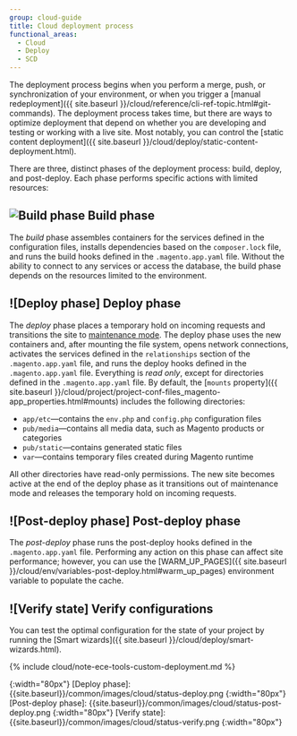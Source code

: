 ```yaml
---
group: cloud-guide
title: Cloud deployment process
functional_areas:
  - Cloud
  - Deploy
  - SCD
---
```


The deployment process begins when you perform a merge, push, or synchronization of your environment, or when you trigger a [manual redeployment]({{ site.baseurl }}/cloud/reference/cli-ref-topic.html#git-commands). The deployment process takes time, but there are ways to optimize deployment that depend on whether you are developing and testing or working with a live site. Most notably, you can control the [static content deployment]({{ site.baseurl }}/cloud/deploy/static-content-deployment.html).

There are three, distinct phases of the deployment process: build, deploy, and post-deploy. Each phase performs specific actions with limited resources:

## ![Build phase] Build phase

The _build_ phase assembles containers for the services defined in the configuration files, installs dependencies based on the `composer.lock` file, and runs the build hooks defined in the `.magento.app.yaml` file. Without the ability to connect to any services or access the database, the build phase depends on the resources limited to the environment.

## ![Deploy phase] Deploy phase

The _deploy_ phase places a temporary hold on incoming requests and transitions the site to [maintenance mode]({{site.baseurl}}/guides/v2.3/config-guide/bootstrap/magento-modes.html). The deploy phase uses the new containers and, after mounting the file system, opens network connections, activates the services defined in the `relationships` section of the `.magento.app.yaml` file, and runs the deploy hooks defined in the `.magento.app.yaml` file. Everything is _read only_, except for directories defined in the `.magento.app.yaml` file. By default, the [`mounts` property]({{ site.baseurl }}/cloud/project/project-conf-files_magento-app_properties.html#mounts) includes the following directories:

-  `app/etc`—contains the `env.php` and `config.php` configuration files
-  `pub/media`—contains all media data, such as Magento products or categories
-  `pub/static`—contains generated static files
-  `var`—contains temporary files created during Magento runtime

All other directories have read-only permissions. The new site becomes active at the end of the deploy phase as it transitions out of maintenance mode and releases the temporary hold on incoming requests.

## ![Post-deploy phase] Post-deploy phase

The _post-deploy_ phase runs the post-deploy hooks defined in the `.magento.app.yaml` file. Performing any action on this phase can affect site performance; however, you can use the [WARM_UP_PAGES]({{ site.baseurl }}/cloud/env/variables-post-deploy.html#warm_up_pages) environment variable to populate the cache.

## ![Verify state] Verify configurations

You can test the optimal configuration for the state of your project by running the [Smart wizards]({{ site.baseurl }}/cloud/deploy/smart-wizards.html).

{% include cloud/note-ece-tools-custom-deployment.md %}

[Build phase]: {{site.baseurl}}/common/images/cloud/status-build.png
{:width="80px"}
[Deploy phase]: {{site.baseurl}}/common/images/cloud/status-deploy.png
{:width="80px"}
[Post-deploy phase]: {{site.baseurl}}/common/images/cloud/status-post-deploy.png
{:width="80px"}
[Verify state]: {{site.baseurl}}/common/images/cloud/status-verify.png
{:width="80px"}

[Scenario-based deployment]: {{site.baseurl}}/cloud/deploy/scenario-based-deployment.html